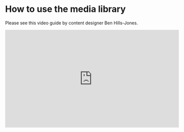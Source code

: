 # How to use the media library

Please see this video guide by content designer Ben Hills-Jones.

<iframe width="560" height="315" src="https://www.youtube.com/embed/MHtB_R8zsnc" title="YouTube video player" frameborder="0" allow="accelerometer; autoplay; clipboard-write; encrypted-media; gyroscope; picture-in-picture" allowfullscreen></iframe>
